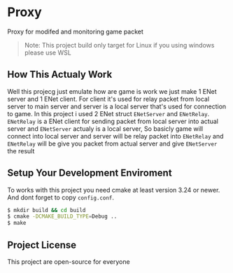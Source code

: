 # Proxy
Proxy for modifed and monitoring game packet

> Note: This project build only target for Linux if you using windows please use WSL

## How This Actualy Work

Well this projecg just emulate how are game is work we just make 1 ENet server and 1 ENet client. For client it's used for relay packet from local server to main server and server is a local server that's used for connection to game.
In this project i used 2 ENet struct `ENetServer` and `ENetRelay`. `ENetRelay` is a ENet client for sending packet from local server into actual server and `ENetServer` actualy is a local server, So basicly game will connect into local server and server will be relay packet into `ENetRelay` and `ENetRelay` will be give you packet from actual server and give `ENetServer` the result

## Setup Your Development Enviroment

To works with this project you need cmake at least version 3.24 or newer. And dont forget to copy `config.conf`. 

```bash
$ mkdir build && cd build
$ cmake -DCMAKE_BUILD_TYPE=Debug ..
$ make
```

## Project License
This project are open-source for everyone
